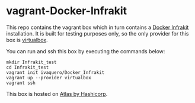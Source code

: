# vagrant-Docker-Infrakit

This repo contains the vagrant box which in turn contains a [Docker Infrakit](https://github.com/docker/infrakit) installation. It is built for testing purposes only, so the only provider for this box is [virtualbox](https://www.virtualbox.org).

You can run and ssh this box by executing the commands below:
```
mkdir Infrakit_test
cd Infrakit_test
vagrant init ivaquero/Docker_Infrakit
vagrant up --provider virtualbox
vagrant ssh
```

This box is hosted on [Atlas by Hashicorp](https://atlas.hashicorp.com/ivaquero/boxes/Docker_Infrakit).
